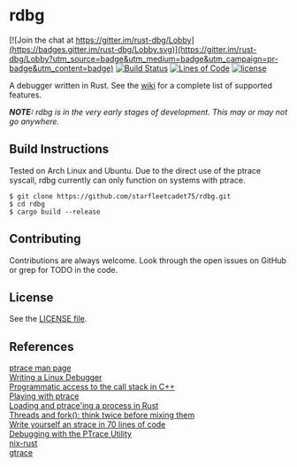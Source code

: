 # rdbg

[![Join the chat at https://gitter.im/rust-dbg/Lobby](https://badges.gitter.im/rust-dbg/Lobby.svg)](https://gitter.im/rust-dbg/Lobby?utm_source=badge&utm_medium=badge&utm_campaign=pr-badge&utm_content=badge)
[![Build Status](https://travis-ci.org/starfleetcadet75/rdbg.svg?branch=master)](https://travis-ci.org/starfleetcadet75/rdbg)
[![Lines of Code](https://tokei.rs/b1/github/starfleetcadet75/rdbg)](https://github.com/starfleetcadet75/rdbg)
[![license](https://img.shields.io/github/license/mashape/apistatus.svg?maxAge=2592000)]() 

A debugger written in Rust. See the [wiki](https://github.com/starfleetcadet75/rdbg/wiki) for a complete list of supported features.

_**NOTE:** rdbg is in the very early stages of development. This may or may not go anywhere._

## Build Instructions

Tested on Arch Linux and Ubuntu. Due to the direct use of the ptrace syscall, rdbg currently can only function on systems with ptrace.

```
$ git clone https://github.com/starfleetcadet75/rdbg.git
$ cd rdbg
$ cargo build --release
```

## Contributing

Contributions are always welcome. Look through the open issues on GitHub or grep for TODO in the code.

## License

See the [LICENSE file](LICENSE.md).

## References

[ptrace man page](http://man7.org/linux/man-pages/man2/ptrace.2.html)   
[Writing a Linux Debugger](https://blog.tartanllama.xyz/writing-a-linux-debugger-setup.html)   
[Programmatic access to the call stack in C++](https://eli.thegreenplace.net/2015/programmatic-access-to-the-call-stack-in-c)    
[Playing with ptrace](https://www.linuxjournal.com/article/6100)    
[Loading and ptrace'ing a process in Rust](http://system.joekain.com/2015/07/15/rust-load-and-ptrace.html)    
[Threads and fork(): think twice before mixing them](http://www.linuxprogrammingblog.com/threads-and-fork-think-twice-before-using-them)    
[Write yourself an strace in 70 lines of code](https://blog.nelhage.com/2010/08/write-yourself-an-strace-in-70-lines-of-code)    
[Debugging with the PTrace Utility](http://www.secretmango.com/jimb/Whitepapers/ptrace/ptrace.html)    
[nix-rust](https://github.com/nix-rust/nix)    
[gtrace](https://github.com/geofft/gtrace)    
